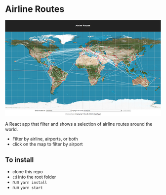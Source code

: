 # Airline Routes

![World Map of Airline Routes](public/airline-routes.png)

A React app that filter and shows a selection of airline routes around the world.

- Filter by airline, airports, or both
- click on the map to filter by airport

## To install

- clone this repo
- `cd` into the root folder
- run `yarn install`
- run `yarn start`
